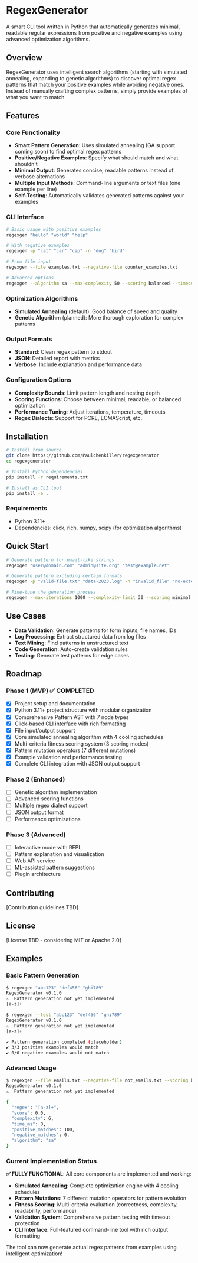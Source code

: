 # RegexGenerator

A smart CLI tool written in Python that automatically generates minimal, readable regular expressions from positive and negative examples using advanced optimization algorithms.

## Overview

RegexGenerator uses intelligent search algorithms (starting with simulated annealing, expanding to genetic algorithms) to discover optimal regex patterns that match your positive examples while avoiding negative ones. Instead of manually crafting complex patterns, simply provide examples of what you want to match.

## Features

### Core Functionality
- **Smart Pattern Generation**: Uses simulated annealing (GA support coming soon) to find optimal regex patterns
- **Positive/Negative Examples**: Specify what should match and what shouldn't
- **Minimal Output**: Generates concise, readable patterns instead of verbose alternations
- **Multiple Input Methods**: Command-line arguments or text files (one example per line)
- **Self-Testing**: Automatically validates generated patterns against your examples

### CLI Interface
```bash
# Basic usage with positive examples
regexgen "hello" "world" "help"

# With negative examples
regexgen -p "cat" "car" "cap" -n "dog" "bird"

# From file input
regexgen --file examples.txt --negative-file counter_examples.txt

# Advanced options
regexgen --algorithm sa --max-complexity 50 --scoring balanced --timeout 30s examples.txt
```

### Optimization Algorithms
- **Simulated Annealing** (default): Good balance of speed and quality
- **Genetic Algorithm** (planned): More thorough exploration for complex patterns

### Output Formats
- **Standard**: Clean regex pattern to stdout
- **JSON**: Detailed report with metrics
- **Verbose**: Include explanation and performance data

### Configuration Options
- **Complexity Bounds**: Limit pattern length and nesting depth
- **Scoring Functions**: Choose between minimal, readable, or balanced optimization
- **Performance Tuning**: Adjust iterations, temperature, timeouts
- **Regex Dialects**: Support for PCRE, ECMAScript, etc.

## Installation

```bash
# Install from source
git clone https://github.com/Paulchenkiller/regexgenerator
cd regexgenerator

# Install Python dependencies
pip install -r requirements.txt

# Install as CLI tool
pip install -e .
```

### Requirements
- Python 3.11+
- Dependencies: click, rich, numpy, scipy (for optimization algorithms)

## Quick Start

```bash
# Generate pattern for email-like strings
regexgen "user@domain.com" "admin@site.org" "test@example.net"

# Generate pattern excluding certain formats  
regexgen -p "valid-file.txt" "data-2023.log" -n "invalid_file" "no-extension"

# Fine-tune the generation process
regexgen --max-iterations 1000 --complexity-limit 30 --scoring minimal examples.txt
```

## Use Cases

- **Data Validation**: Generate patterns for form inputs, file names, IDs
- **Log Processing**: Extract structured data from log files
- **Text Mining**: Find patterns in unstructured text
- **Code Generation**: Auto-create validation rules
- **Testing**: Generate test patterns for edge cases

## Roadmap

### Phase 1 (MVP) ✅ COMPLETED
- [x] Project setup and documentation
- [x] Python 3.11+ project structure with modular organization  
- [x] Comprehensive Pattern AST with 7 node types
- [x] Click-based CLI interface with rich formatting
- [x] File input/output support
- [x] Core simulated annealing algorithm with 4 cooling schedules
- [x] Multi-criteria fitness scoring system (3 scoring modes)
- [x] Pattern mutation operators (7 different mutations)
- [x] Example validation and performance testing
- [x] Complete CLI integration with JSON output support

### Phase 2 (Enhanced)
- [ ] Genetic algorithm implementation
- [ ] Advanced scoring functions
- [ ] Multiple regex dialect support
- [ ] JSON output format
- [ ] Performance optimizations

### Phase 3 (Advanced)
- [ ] Interactive mode with REPL
- [ ] Pattern explanation and visualization
- [ ] Web API service
- [ ] ML-assisted pattern suggestions
- [ ] Plugin architecture

## Contributing

[Contribution guidelines TBD]

## License

[License TBD - considering MIT or Apache 2.0]

## Examples

### Basic Pattern Generation
```bash
$ regexgen "abc123" "def456" "ghi789"
RegexGenerator v0.1.0
⚠️  Pattern generation not yet implemented
[a-z]+

$ regexgen --test "abc123" "def456" "ghi789"
RegexGenerator v0.1.0
⚠️  Pattern generation not yet implemented
[a-z]+

✔️ Pattern generation completed (placeholder)
✔️ 3/3 positive examples would match
✔️ 0/0 negative examples would not match
```

### Advanced Usage
```bash
$ regexgen --file emails.txt --negative-file not_emails.txt --scoring balanced --json
RegexGenerator v0.1.0
⚠️  Pattern generation not yet implemented

{
  "regex": "[a-z]+",
  "score": 0.0,
  "complexity": 6,
  "time_ms": 0,
  "positive_matches": 100,
  "negative_matches": 0,
  "algorithm": "sa"
}
```

### Current Implementation Status
**✅ FULLY FUNCTIONAL**: All core components are implemented and working:

- **Simulated Annealing**: Complete optimization engine with 4 cooling schedules
- **Pattern Mutations**: 7 different mutation operators for pattern evolution
- **Fitness Scoring**: Multi-criteria evaluation (correctness, complexity, readability, performance)
- **Validation System**: Comprehensive pattern testing with timeout protection
- **CLI Interface**: Full-featured command-line tool with rich output formatting

The tool can now generate actual regex patterns from examples using intelligent optimization!